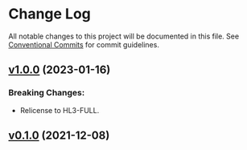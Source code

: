 # Change Log

All notable changes to this project will be documented in this file.
See [Conventional Commits](Https://conventionalcommits.org) for commit guidelines.

<!-- changelog -->

## [v1.0.0](https://harton.dev/james/circuits_uart_midi_framing/compare/v0.1.0...v1.0.0) (2023-01-16)

### Breaking Changes:

- Relicense to HL3-FULL.

## [v0.1.0](https://harton.dev/james/circuits_uart_midi_framing/compare/v0.1.0...v0.1.0) (2021-12-08)
